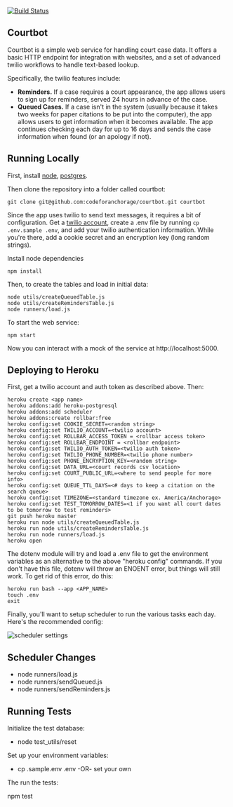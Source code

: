 [![Build Status](https://travis-ci.org/codeforanchorage/courtbot.svg?branch=master)](https://travis-ci.org/codeforanchorage/courtbot)
## Courtbot
Courtbot is a simple web service for handling court case data. It offers a basic HTTP endpoint for integration with websites, and a set of advanced twilio workflows to handle text-based lookup.

Specifically, the twilio features include:

- **Reminders.** If a case requires a court appearance, the app allows users to sign up for reminders, served 24 hours in advance of the case.
- **Queued Cases.** If a case isn't in the system (usually because it takes two weeks for paper citations to be put into the computer), the app allows users to get information when it becomes available. The app continues checking each day for up to 16 days and sends the case information when found (or an apology if not).

## Running Locally

First, install [node](https://github.com/codeforamerica/howto/blob/master/Node.js.md), [postgres](https://github.com/codeforamerica/howto/blob/master/PostgreSQL.md).

Then clone the repository into a folder called courtbot: 
```console
git clone git@github.com:codeforanchorage/courtbot.git courtbot
```

Since the app uses twilio to send text messages, it requires a bit of configuration. Get a [twilio account](http://www.twilio.com/), create a .env file by running `cp .env.sample .env`, and add your twilio authentication information. While you're there, add a cookie secret and an encryption key (long random strings).

Install node dependencies

```console
npm install
```

Then, to create the tables and load in initial data:

```console
node utils/createQueuedTable.js
node utils/createRemindersTable.js
node runners/load.js
```

To start the web service:

```console
npm start
```

Now you can interact with a mock of the service at http://localhost:5000.

## Deploying to Heroku

First, get a twilio account and auth token as described above. Then:

```console
heroku create <app name>
heroku addons:add heroku-postgresql
heroku addons:add scheduler
heroku addons:create rollbar:free
heroku config:set COOKIE_SECRET=<random string>
heroku config:set TWILIO_ACCOUNT=<twilio account>
heroku config:set ROLLBAR_ACCESS_TOKEN = <rollbar access token>
heroku config:set ROLLBAR_ENDPOINT = <rollbar endpoint>
heroku config:set TWILIO_AUTH_TOKEN=<twilio auth token>
heroku config:set TWILIO_PHONE_NUMBER=<twilio phone number>
heroku config:set PHONE_ENCRYPTION_KEY=<random string>
heroku config:set DATA_URL=<court records csv location>
heroku config:set COURT_PUBLIC_URL=<where to send people for more info>
heroku config:set QUEUE_TTL_DAYS=<# days to keep a citation on the search queue>
heroku config:set TIMEZONE=<standard timezone ex. America/Anchorage>
heroku config:set TEST_TOMORROW_DATES=<1 if you want all court dates to be tomorrow to test reminders>
git push heroku master
heroku run node utils/createQueuedTable.js
heroku run node utils/createRemindersTable.js
heroku run node runners/load.js
heroku open
```

The dotenv module will try and load a .env file to get the environment variables as an alternative to the above "heroku config" commands.
If you don't have this file, dotenv will throw an ENOENT error, but things will still work. To get rid of this error, do this:
```
heroku run bash --app <APP_NAME>
touch .env
exit
```


Finally, you'll want to setup scheduler to run the various tasks each day. Here's the recommended config:

![scheduler settings](https://cloud.githubusercontent.com/assets/1435836/4785655/2893dd9a-5d83-11e4-9618-d743bee27d2f.png)

## Scheduler Changes
* node runners/load.js
* node runners/sendQueued.js
* node runners/sendReminders.js

## Running Tests

Initialize the test database:

* node test_utils/reset

Set up your environment variables:

* cp .sample.env .env
-OR- set your own

The run the tests:

npm test
